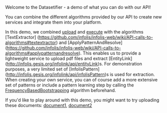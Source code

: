 Welcome to the Datasetifier - a demo of what you can do with our API!

You can combine the different algorithms provided by our API to create new
services and integrate them into your platform.

In this demo, we combined [upload](http://infolis.gesis.org/infolink/api) and
[execute](http://infolis.gesis.org/infolink/api) with the algorithms
[TextExtractor]
(https://github.com/infolis/infolis-web/wiki/API-calls-to-algorithms#textextractor)
and [ApplyPatternAndResolve]
(https://github.com/infolis/infolis-web/wiki/API-calls-to-algorithms#applypatternandresolve).
This enables us to provide a lightweight service to upload pdf files and extract
[EntityLink]
(http://infolis.gesis.org/infolink/api/entityLink)s.
For demonstration purposes, a very limited set of [InfolisPattern]
(http://infolis.gesis.org/infolink/api/infolisPattern)s is used 
for extraction. When creating your own service, you can of course add a more 
extensive set of patterns or include a pattern learning step by calling the
[FrequencyBasedBootstrapping]() algorithm beforehand.

If you'd like to play around with this demo, you might want to try uploading
these documents:
[document1](http://www.ssoar.info/ssoar/handle/document/16963), 
[document2](http://www.ssoar.info/ssoar/handle/document/17519)


